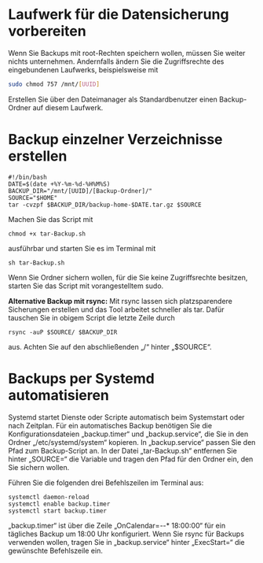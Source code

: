 # Laufwerk für die Datensicherung vorbereiten

Wenn Sie Backups mit root-Rechten speichern wollen, müssen Sie weiter nichts unternehmen. Andernfalls ändern Sie die Zugriffsrechte des eingebundenen Laufwerks, beispielsweise mit
```bash
sudo chmod 757 /mnt/[UUID]
```
Erstellen Sie über den Dateimanager als Standardbenutzer einen Backup-Ordner auf diesem Laufwerk.

# Backup einzelner Verzeichnisse erstellen
```
#!/bin/bash
DATE=$(date +%Y-%m-%d-%H%M%S)
BACKUP_DIR="/mnt/[UUID]/[Backup-Ordner]/"
SOURCE="$HOME"
tar -cvzpf $BACKUP_DIR/backup-home-$DATE.tar.gz $SOURCE
```
Machen Sie das Script mit
```
chmod +x tar-Backup.sh
```
ausführbar und starten Sie es im Terminal mit
```
sh tar-Backup.sh
```
Wenn Sie Ordner sichern wollen, für die Sie keine Zugriffsrechte besitzen, starten Sie das Script mit vorangestelltem sudo.

**Alternative Backup mit rsync:**
Mit rsync lassen sich platzsparendere Sicherungen erstellen und das Tool arbeitet schneller als tar. Dafür tauschen Sie in obigem Script die letzte Zeile durch
```
rsync -auP $SOURCE/ $BACKUP_DIR
```
aus. Achten Sie auf den abschließenden „/“ hinter „$SOURCE“.

# Backups per Systemd automatisieren
Systemd startet Dienste oder Scripte automatisch beim Systemstart oder nach Zeitplan. Für ein automatisches Backup benötigen Sie die Konfigurationsdateien „backup.timer“ und „backup.service“, die Sie in den Ordner „/etc/systemd/system“ kopieren. In „backup.service“ passen Sie den Pfad zum Backup-Script an. In der Datei „tar-Backup.sh“ entfernen Sie hinter „SOURCE=“ die Variable und tragen den Pfad für den Ordner ein, den Sie sichern wollen.

Führen Sie die folgenden drei Befehlszeilen im Terminal aus:
```
systemctl daemon-reload
systemctl enable backup.timer
systemctl start backup.timer
```
„backup.timer“ ist über die Zeile „OnCalendar=*-*-* 18:00:00“ für ein tägliches Backup um 18:00 Uhr konfiguriert. 
Wenn Sie rsync für Backups verwenden wollen, tragen Sie in „backup.service“ hinter „ExecStart=“ die gewünschte Befehlszeile ein.

